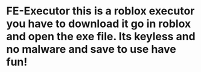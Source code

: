 # FE-Executor this is a roblox executor you have to download it go in roblox and open the exe file. Its keyless and no malware and save to use have fun!

